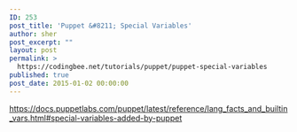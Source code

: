 ```yaml
---
ID: 253
post_title: 'Puppet &#8211; Special Variables'
author: sher
post_excerpt: ""
layout: post
permalink: >
  https://codingbee.net/tutorials/puppet/puppet-special-variables
published: true
post_date: 2015-01-02 00:00:00
---
```

https://docs.puppetlabs.com/puppet/latest/reference/lang_facts_and_builtin_vars.html#special-variables-added-by-puppet